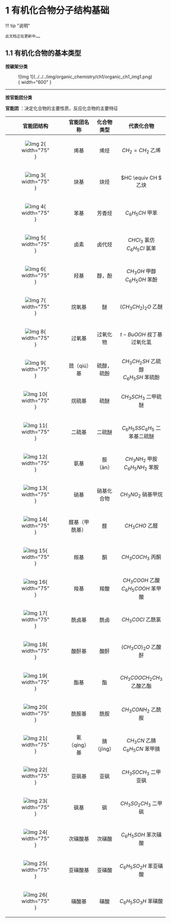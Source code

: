 # 1 有机化合物分子结构基础

!!! tip "说明"

    此文档正在更新中……

## 1.1 有机化合物的基本类型

**按碳架分类**

<figure markdown="span">
  ![Img 1](../../../img/organic_chemistry/ch1/organic_ch1_img1.png){ width="600" }
</figure>

---

**按官能团分类**

**官能团** ：决定化合物的主要性质，反应化合物的主要特征

| 官能团结构 | 官能团名称 | 化合物类型 | 代表化合物 |
| :---: | :---: | :---: | :---: |
| <figure markdown="span">![Img 2](../../../img/organic_chemistry/ch1/organic_ch1_img2.png){ width="75" }</figure> | 烯基 | 烯烃 | $CH_2=CH_2$ 乙烯 |
| <figure markdown="span">![Img 3](../../../img/organic_chemistry/ch1/organic_ch1_img3.png){ width="75" }</figure> | 炔基 | 炔烃 | $HC \equiv CH $ 乙炔 |
| <figure markdown="span">![Img 4](../../../img/organic_chemistry/ch1/organic_ch1_img4.png){ width="75" }</figure> | 苯基 | 芳香烃 | $C_6H_5CH$ 甲苯 |
| <figure markdown="span">![Img 5](../../../img/organic_chemistry/ch1/organic_ch1_img5.png){ width="75" }</figure> | 卤素 | 卤代烃 | $CHCl_3$ 氯仿<br/>$C_6H_5Cl$ 氯苯 |
| <figure markdown="span">![Img 6](../../../img/organic_chemistry/ch1/organic_ch1_img6.png){ width="75" }</figure> | 羟基 | 醇，酚 | $CH_3OH$ 甲醇<br/>$C_6H_5OH$ 苯酚 |
| <figure markdown="span">![Img 7](../../../img/organic_chemistry/ch1/organic_ch1_img7.png){ width="75" }</figure> | 烷氧基 | 醚 | $(CH_3CH_2)_2O$ 乙醚 |
| <figure markdown="span">![Img 8](../../../img/organic_chemistry/ch1/organic_ch1_img8.png){ width="75" }</figure> | 过氧基 | 过氧化物 | $t-BuOOH$ 叔丁基过氧化氢 |
| <figure markdown="span">![Img 9](../../../img/organic_chemistry/ch1/organic_ch1_img9.png){ width="75" }</figure> | 巯（$\text{qi\'{u}}$）基 | 硫醇，硫酚 | $CH_3CH_2SH$ 乙硫醇<br/>$C_6H_5SH$ 苯硫酚 |
| <figure markdown="span">![Img 10](../../../img/organic_chemistry/ch1/organic_ch1_img10.png){ width="75" }</figure> | 烷硫基 | 硫醚 | $CH_3SCH_3$ 二甲硫醚 |
| <figure markdown="span">![Img 11](../../../img/organic_chemistry/ch1/organic_ch1_img11.png){ width="75" }</figure> | 二硫基 | 二硫醚 | $C_6H_5SSC_6H_5$ 二苯基二硫醚 |
| <figure markdown="span">![Img 12](../../../img/organic_chemistry/ch1/organic_ch1_img12.png){ width="75" }</figure> | 氨基 | 胺（$\text{\`{a}n}$） | $CH_3NH_2$ 甲胺<br/>$C_6H_5NH_2$ 苯胺 |
| <figure markdown="span">![Img 13](../../../img/organic_chemistry/ch1/organic_ch1_img13.png){ width="75" }</figure> | 硝基 | 硝基化合物 | $CH_3NO_2$ 硝基甲烷 |
| <figure markdown="span">![Img 14](../../../img/organic_chemistry/ch1/organic_ch1_img14.png){ width="75" }</figure> | 醛基（甲酰基） | 醛 | $CH_3CHO$ 乙醛 |
| <figure markdown="span">![Img 15](../../../img/organic_chemistry/ch1/organic_ch1_img15.png){ width="75" }</figure> | 羰基 | 酮 | $CH_3COCH_3$ 丙酮 |
| <figure markdown="span">![Img 16](../../../img/organic_chemistry/ch1/organic_ch1_img16.png){ width="75" }</figure> | 羧基 | 羧酸 | $CH_3COOH$ 乙酸<br/>$C_6H_5COOH$ 苯甲酸 |
| <figure markdown="span">![Img 17](../../../img/organic_chemistry/ch1/organic_ch1_img17.png){ width="75" }</figure> | 酰卤基 | 酰卤 | $CH_3COCl$ 乙酰氯 |
| <figure markdown="span">![Img 18](../../../img/organic_chemistry/ch1/organic_ch1_img18.png){ width="75" }</figure> | 酸酐基 | 酸酐 | $(CH_3CO)_2O$ 乙酸酐 |
| <figure markdown="span">![Img 19](../../../img/organic_chemistry/ch1/organic_ch1_img19.png){ width="75" }</figure> | 酯基 | 酯 | $CH_3COOCH_2CH_3$ 乙酸乙酯 |
| <figure markdown="span">![Img 20](../../../img/organic_chemistry/ch1/organic_ch1_img20.png){ width="75" }</figure> | 酰胺基 | 酰胺 | $CH_3CONH_2$ 乙酰胺 |
| <figure markdown="span">![Img 21](../../../img/organic_chemistry/ch1/organic_ch1_img21.png){ width="75" }</figure> | 氰（$\text{q\'{i}ng}$）基 | 腈（$\text{j\={i}ng}$） | $CH_3CN$ 乙腈<br/>$C_6H_5CN$ 苯甲腈 |
| <figure markdown="span">![Img 22](../../../img/organic_chemistry/ch1/organic_ch1_img22.png){ width="75" }</figure> | 亚砜基 | 亚砜 | $CH_3SOCH_3$ 二甲亚砜 |
| <figure markdown="span">![Img 23](../../../img/organic_chemistry/ch1/organic_ch1_img23.png){ width="75" }</figure> | 砜基 | 砜 | $CH_3SO_2CH_3$ 二甲砜 |
| <figure markdown="span">![Img 24](../../../img/organic_chemistry/ch1/organic_ch1_img24.png){ width="75" }</figure> | 次磺酸基 | 次磺酸 | $C_6H_5SOH$ 苯次磺酸 |
| <figure markdown="span">![Img 25](../../../img/organic_chemistry/ch1/organic_ch1_img25.png){ width="75" }</figure> | 亚磺酸基 | 亚磺酸 | $C_6H_5SO_2H$ 苯亚磺酸 |
| <figure markdown="span">![Img 26](../../../img/organic_chemistry/ch1/organic_ch1_img26.png){ width="75" }</figure> | 磺酸基 | 磺酸 | $C_6H_5SO_3H$ 苯磺酸 |

